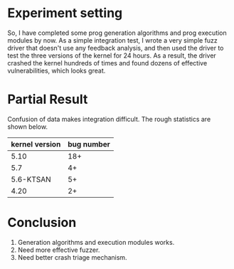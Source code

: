 # Experiment setting
So, I have completed some prog generation algorithms and prog execution modules by now. As a simple integration test, I wrote a very simple fuzz driver that doesn't use any feedback analysis, and then used the driver to test the three versions of the kernel for 24 hours. 
As a result, the driver crashed the kernel hundreds of times and found dozens of effective vulnerabilities, which looks great.

# Partial Result
Confusion of data makes integration difficult. The rough statistics are shown below.

| kernel version | bug number |
|----------------|------------|
| 5.10           | 18+        |
| 5.7            | 4+         |
| 5.6-KTSAN      | 5+         |
| 4.20           | 2+         |


# Conclusion
1. Generation algorithms and execution modules works.
2. Need more effective fuzzer.
3. Need better crash triage mechanism.